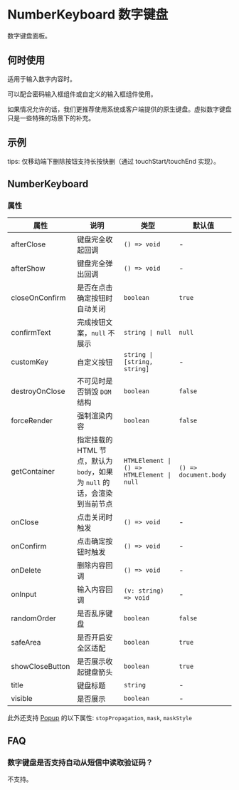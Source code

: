 # NumberKeyboard 数字键盘 <Experimental></Experimental>

数字键盘面板。

## 何时使用

适用于输入数字内容时。

可以配合密码输入框组件或自定义的输入框组件使用。

如果情况允许的话，我们更推荐使用系统或客户端提供的原生键盘。虚拟数字键盘只是一些特殊的场景下的补充。

## 示例

tips: 仅移动端下删除按钮支持长按快删（通过 touchStart/touchEnd 实现）。

<code src="./demos/demo1.tsx"></code>

<code src="./demos/demo2.tsx"></code>

## NumberKeyboard

### 属性

| 属性 | 说明 | 类型 | 默认值 |
| --- | --- | --- | --- |
| afterClose | 键盘完全收起回调 | `() => void` | - |
| afterShow | 键盘完全弹出回调 | `() => void` | - |
| closeOnConfirm | 是否在点击确定按钮时自动关闭 | `boolean` | `true` |
| confirmText | 完成按钮文案，`null` 不展示 | `string \| null` | `null` |
| customKey | 自定义按钮 | `string \| [string, string]` | - |
| destroyOnClose | 不可见时是否销毁 `DOM` 结构 | `boolean` | `false` |
| forceRender | 强制渲染内容 | `boolean` | `false` |
| getContainer | 指定挂载的 HTML 节点，默认为 `body`，如果为 `null` 的话，会渲染到当前节点 | `HTMLElement \| () => HTMLElement \| null` | `() => document.body` |
| onClose | 点击关闭时触发 | `() => void` | - |
| onConfirm | 点击确定按钮时触发 | `() => void` | - |
| onDelete | 删除内容回调 | `() => void` | - |
| onInput | 输入内容回调 | `(v: string) => void` | - |
| randomOrder | 是否乱序键盘 | `boolean` | `false` |
| safeArea | 是否开启安全区适配 | `boolean` | `true` |
| showCloseButton | 是否展示收起键盘箭头 | `boolean` | `true` |
| title | 键盘标题 | `string` | - |
| visible | 是否展示 | `boolean` | - |

此外还支持 [Popup](/zh/components/popup) 的以下属性: `stopPropagation`, `mask`, `maskStyle`

## FAQ

### 数字键盘是否支持自动从短信中读取验证码？

不支持。
